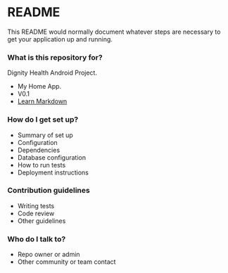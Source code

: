 # README #

This README would normally document whatever steps are necessary to get your application up and running.

### What is this repository for? 

Dignity Health Android Project.

* My Home App.
* V0.1
* [Learn Markdown](https://bitbucket.org/tutorials/markdowndemo)

### How do I get set up? ###

* Summary of set up
* Configuration
* Dependencies
* Database configuration
* How to run tests
* Deployment instructions

### Contribution guidelines ###

* Writing tests
* Code review
* Other guidelines

### Who do I talk to? ###

* Repo owner or admin
* Other community or team contact